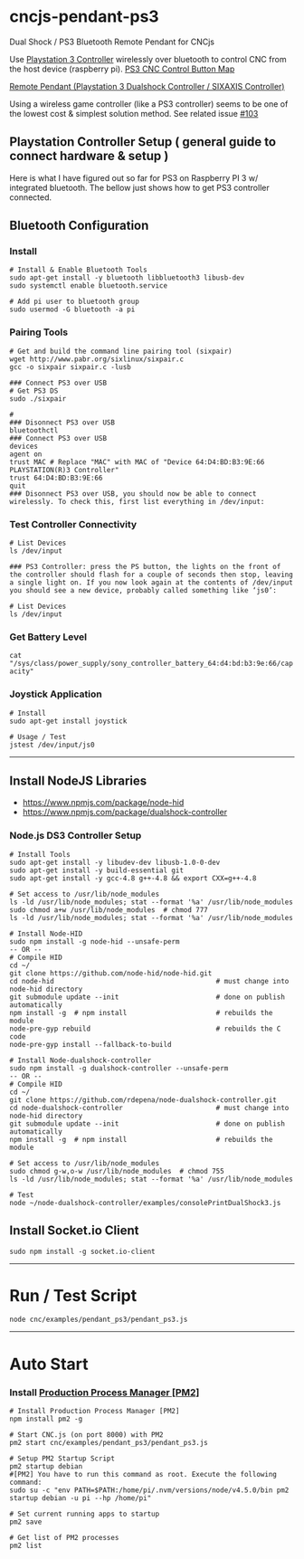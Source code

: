 # cncjs-pendant-ps3
Dual Shock / PS3 Bluetooth Remote Pendant for CNCjs

Use [Playstation 3 Controller](https://www.playstation.com/en-us/explore/accessories/dualshock-3-ps3/) wirelessly over bluetooth to control CNC from the host device (raspberry pi). [PS3 CNC Control Button Map](https://docs.google.com/drawings/d/1DMzfBk5DSvjJ082FrerrfmpL19-pYAOcvcmTbZJJsvs/edit?usp=sharing)

[Remote Pendant (Playstation 3 Dualshock Controller / SIXAXIS Controller)](https://github.com/cheton/cnc/issues/103)

Using a wireless game controller (like a PS3 controller) seems to be one of the lowest cost & simplest solution method. See related issue [#103](https://github.com/cheton/cnc/issues/103)

## Playstation Controller Setup ( general guide to connect hardware & setup )

Here is what I have figured out so far for PS3 on Raspberry PI 3 w/ integrated bluetooth.
The bellow just shows how to get PS3 controller connected.


## Bluetooth Configuration

### Install
```
# Install & Enable Bluetooth Tools
sudo apt-get install -y bluetooth libbluetooth3 libusb-dev
sudo systemctl enable bluetooth.service

# Add pi user to bluetooth group
sudo usermod -G bluetooth -a pi
```

### Pairing Tools
```
# Get and build the command line pairing tool (sixpair)
wget http://www.pabr.org/sixlinux/sixpair.c
gcc -o sixpair sixpair.c -lusb

### Connect PS3 over USB
# Get PS3 DS 
sudo ./sixpair

# 
### Disonnect PS3 over USB
bluetoothctl
### Connect PS3 over USB
devices
agent on
trust MAC # Replace "MAC" with MAC of "Device 64:D4:BD:B3:9E:66 PLAYSTATION(R)3 Controller"
trust 64:D4:BD:B3:9E:66 
quit
### Disonnect PS3 over USB, you should now be able to connect wirelessly. To check this, first list everything in /dev/input:
```

### Test Controller Connectivity
```
# List Devices
ls /dev/input

### PS3 Controller: press the PS button, the lights on the front of the controller should flash for a couple of seconds then stop, leaving a single light on. If you now look again at the contents of /dev/input you should see a new device, probably called something like ‘js0’:

# List Devices
ls /dev/input
```

### Get Battery Level
`cat "/sys/class/power_supply/sony_controller_battery_64:d4:bd:b3:9e:66/capacity"`


### Joystick Application
```
# Install
sudo apt-get install joystick

# Usage / Test
jstest /dev/input/js0
```

----------------------------------------

## Install NodeJS Libraries
 - https://www.npmjs.com/package/node-hid
 - https://www.npmjs.com/package/dualshock-controller

### Node.js DS3 Controller Setup
```
# Install Tools
sudo apt-get install -y libudev-dev libusb-1.0-0-dev
sudo apt-get install -y build-essential git
sudo apt-get install -y gcc-4.8 g++-4.8 && export CXX=g++-4.8

# Set access to /usr/lib/node_modules
ls -ld /usr/lib/node_modules; stat --format '%a' /usr/lib/node_modules
sudo chmod a+w /usr/lib/node_modules  # chmod 777
ls -ld /usr/lib/node_modules; stat --format '%a' /usr/lib/node_modules

# Install Node-HID
sudo npm install -g node-hid --unsafe-perm
-- OR --
# Compile HID
cd ~/
git clone https://github.com/node-hid/node-hid.git
cd node-hid                                        # must change into node-hid directory
git submodule update --init                        # done on publish automatically
npm install -g  # npm install                      # rebuilds the module
node-pre-gyp rebuild                               # rebuilds the C code
node-pre-gyp install --fallback-to-build

# Install Node-dualshock-controller
sudo npm install -g dualshock-controller --unsafe-perm
-- OR --
# Compile HID
cd ~/
git clone https://github.com/rdepena/node-dualshock-controller.git
cd node-dualshock-controller                       # must change into node-hid directory
git submodule update --init                        # done on publish automatically
npm install -g  # npm install                      # rebuilds the module

# Set access to /usr/lib/node_modules
sudo chmod g-w,o-w /usr/lib/node_modules  # chmod 755
ls -ld /usr/lib/node_modules; stat --format '%a' /usr/lib/node_modules

# Test
node ~/node-dualshock-controller/examples/consolePrintDualShock3.js

```

## Install Socket.io Client
```
sudo npm install -g socket.io-client
```

----------------------------------------

# Run / Test Script
```
node cnc/examples/pendant_ps3/pendant_ps3.js
```

----------------------------------------

# Auto Start

### Install [Production Process Manager [PM2]](http://pm2.io)
```
# Install Production Process Manager [PM2]
npm install pm2 -g

# Start CNC.js (on port 8000) with PM2
pm2 start cnc/examples/pendant_ps3/pendant_ps3.js

# Setup PM2 Startup Script
pm2 startup debian
#[PM2] You have to run this command as root. Execute the following command:
sudo su -c "env PATH=$PATH:/home/pi/.nvm/versions/node/v4.5.0/bin pm2 startup debian -u pi --hp /home/pi"

# Set current running apps to startup
pm2 save

# Get list of PM2 processes
pm2 list
```
